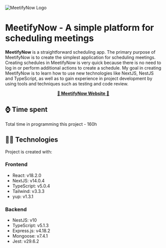 ![MeetifyNow Logo](https://github.com/kkrukowski/meetifynow/assets/11280310/91ae49ad-6932-48e8-b3db-987ecaa19d92)


# MeetifyNow - A simple platform for scheduling meetings
**MeetifyNow** is a straightforward scheduling app. The primary purpose of MeetifyNow is to create the simplest application for scheduling meetings. Creating schedules in MeetifyNow is very quick because there is no need to log in or perform additional actions to create a schedule. My goal in creating MeetifyNow is to learn how to use new technologies like NextJS, NestJS and TypeScript, as well as to gain experience in project development by using tools and techniques such as testing and code review.

<div align="center" dir="auto">
<p dir="auto">
<strong>
<a href="https://meetifynow.com/">📅 MeetifyNow Website 📅</a>
</strong>
</p>
</div>

## ⌚ Time spent

Total time in programming this project - 160h


## 👨‍💻 Technologies

Project is created with:
### Frontend
* React: v18.2.0
* NextJS: v14.0.4
* TypeScript: v5.0.4
* Tailwind: v3.3.3
* yup: v1.3.1
### Backend
* NestJS: v10
* TypeScript: v5.1.3
* Express.js: v4.18.2
* Mongoose: v7.4.1
* Jest: v29.6.2


